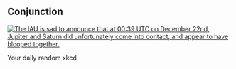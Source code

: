 ## Conjunction
[![The IAU is sad to announce that at 00:39 UTC on December 22nd, Jupiter and Saturn did unfortunately come into contact, and appear to have blooped together.](https://imgs.xkcd.com/comics/conjunction.png)](https://xkcd.com/2401/ "The IAU is sad to announce that at 00:39 UTC on December 22nd, Jupiter and Saturn did unfortunately come into contact, and appear to have blooped together.")

Your daily random xkcd
